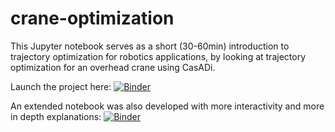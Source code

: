 # crane-optimization
This Jupyter notebook serves as a short (30-60min) introduction to trajectory optimization for robotics applications, by looking at trajectory optimization for an overhead crane using CasADi.

Launch the project here: [![Binder](https://mybinder.org/badge_logo.svg)](https://mybinder.org/v2/gh/martiabr/crane-optimization/main?filepath=crane-optimization.ipynb)

An extended notebook was also developed with more interactivity and more in depth explanations: [![Binder](https://mybinder.org/badge_logo.svg)](https://mybinder.org/v2/gh/martiabr/crane-optimization/main?filepath=gws-2022/crane-optimization-gws.ipynb)
